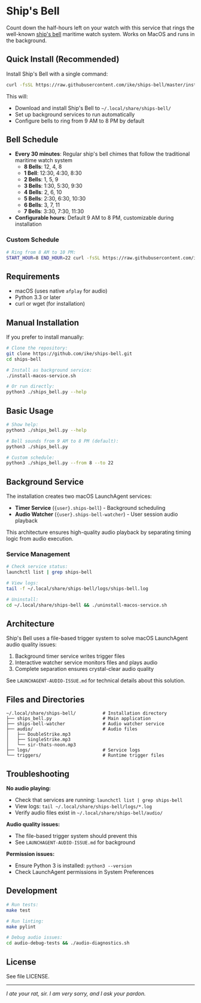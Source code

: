 # Ship's Bell

Count down the half-hours left on your watch with this service that rings the 
well-known [ship's bell](https://en.wikipedia.org/wiki/Ship%27s_bell) maritime 
watch system. Works on MacOS and runs in the background.

## Quick Install (Recommended)

Install Ship's Bell with a single command:

```bash
curl -fsSL https://raw.githubusercontent.com/ike/ships-bell/master/install.sh | bash
```

This will:
- Download and install Ship's Bell to `~/.local/share/ships-bell/`
- Set up background services to run automatically
- Configure bells to ring from 9 AM to 8 PM by default

## Bell Schedule

- **Every 30 minutes**: Regular ship's bell chimes that follow the traditional maritime watch system
  - **8 Bells**: 12, 4, 8
  - **1 Bell**: 12:30, 4:30, 8:30
  - **2 Bells**: 1, 5, 9
  - **3 Bells**: 1:30, 5:30, 9:30
  - **4 Bells**: 2, 6, 10
  - **5 Bells**: 2:30, 6:30, 10:30
  - **6 Bells**: 3, 7, 11
  - **7 Bells**: 3:30, 7:30, 11:30
- **Configurable hours**: Default 9 AM to 8 PM, customizable during installation

### Custom Schedule

```bash
# Ring from 8 AM to 10 PM:
START_HOUR=8 END_HOUR=22 curl -fsSL https://raw.githubusercontent.com/ike/ships-bell/master/install.sh | bash
```

## Requirements

- macOS (uses native `afplay` for audio)
- Python 3.3 or later
- curl or wget (for installation)

## Manual Installation

If you prefer to install manually:

```bash
# Clone the repository:
git clone https://github.com/ike/ships-bell.git
cd ships-bell

# Install as background service:
./install-macos-service.sh

# Or run directly:
python3 ./ships_bell.py --help
```

## Basic Usage

```bash
# Show help:
python3 ./ships_bell.py --help

# Bell sounds from 9 AM to 8 PM (default):
python3 ./ships_bell.py

# Custom schedule:
python3 ./ships_bell.py --from 8 --to 22
```

## Background Service

The installation creates two macOS LaunchAgent services:

- **Timer Service** (`{user}.ships-bell`) - Background scheduling
- **Audio Watcher** (`{user}.ships-bell-watcher`) - User session audio playback

This architecture ensures high-quality audio playback by separating timing logic from audio execution.

### Service Management

```bash
# Check service status:
launchctl list | grep ships-bell

# View logs:
tail -f ~/.local/share/ships-bell/logs/ships-bell.log

# Uninstall:
cd ~/.local/share/ships-bell && ./uninstall-macos-service.sh
```

## Architecture

Ship's Bell uses a file-based trigger system to solve macOS LaunchAgent audio quality issues:

1. Background timer service writes trigger files
2. Interactive watcher service monitors files and plays audio
3. Complete separation ensures crystal-clear audio quality

See `LAUNCHAGENT-AUDIO-ISSUE.md` for technical details about this solution.

## Files and Directories

```
~/.local/share/ships-bell/          # Installation directory
├── ships_bell.py                   # Main application
├── ships-bell-watcher              # Audio watcher service
├── audio/                          # Audio files
│   ├── DoubleStrike.mp3
│   ├── SingleStrike.mp3
│   └── sir-thats-noon.mp3
├── logs/                           # Service logs
└── triggers/                       # Runtime trigger files
```

## Troubleshooting

**No audio playing:**
- Check that services are running: `launchctl list | grep ships-bell`
- View logs: `tail ~/.local/share/ships-bell/logs/*.log`
- Verify audio files exist in `~/.local/share/ships-bell/audio/`

**Audio quality issues:**
- The file-based trigger system should prevent this
- See `LAUNCHAGENT-AUDIO-ISSUE.md` for background

**Permission issues:**
- Ensure Python 3 is installed: `python3 --version`
- Check LaunchAgent permissions in System Preferences

## Development

```bash
# Run tests:
make test

# Run linting:
make pylint

# Debug audio issues:
cd audio-debug-tests && ./audio-diagnostics.sh
```

## License

See file LICENSE.

---

*I ate your rat, sir. I am very sorry, and I ask your pardon.*
